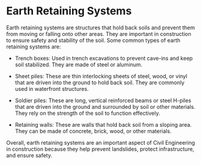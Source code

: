 # Earth Retaining Systems

Earth retaining systems are structures that hold back soils and prevent them from moving or falling onto other areas. They are important in construction to ensure safety and stability of the soil. Some common types of earth retaining systems are:

* Trench boxes: Used in trench excavations to prevent cave-ins and keep soil stabilized. They are made of steel or aluminum.

* Sheet piles: These are thin interlocking sheets of steel, wood, or vinyl that are driven into the ground to hold back soil. They are commonly used in waterfront structures.

* Soldier piles: These are long, vertical reinforced beams or steel H-piles that are driven into the ground and surrounded by soil or other materials. They rely on the strength of the soil to function effectively.

* Retaining walls: These are walls that hold back soil from a sloping area. They can be made of concrete, brick, wood, or other materials.

Overall, earth retaining systems are an important aspect of Civil Engineering in construction because they help prevent landslides, protect infrastructure, and ensure safety.
